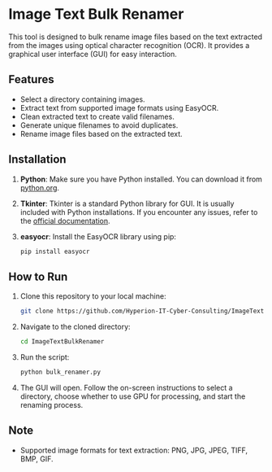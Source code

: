 # Image Text Bulk Renamer

This tool is designed to bulk rename image files based on the text extracted from the images using optical character recognition (OCR). It provides a graphical user interface (GUI) for easy interaction.

## Features

- Select a directory containing images.
- Extract text from supported image formats using EasyOCR.
- Clean extracted text to create valid filenames.
- Generate unique filenames to avoid duplicates.
- Rename image files based on the extracted text.

## Installation

1. **Python**: Make sure you have Python installed. You can download it from [python.org](https://www.python.org/downloads/).

2. **Tkinter**: Tkinter is a standard Python library for GUI. It is usually included with Python installations. If you encounter any issues, refer to the [official documentation](https://docs.python.org/3/library/tkinter.html).

3. **easyocr**: Install the EasyOCR library using pip:

   ```bash
   pip install easyocr
   ```

## How to Run

1. Clone this repository to your local machine:

   ```bash
   git clone https://github.com/Hyperion-IT-Cyber-Consulting/ImageTextBulkRenamer.git
   ```

2. Navigate to the cloned directory:

   ```bash
   cd ImageTextBulkRenamer
   ```

3. Run the script:

   ```bash
   python bulk_renamer.py
   ```

4. The GUI will open. Follow the on-screen instructions to select a directory, choose whether to use GPU for processing, and start the renaming process.

## Note

- Supported image formats for text extraction: PNG, JPG, JPEG, TIFF, BMP, GIF.
